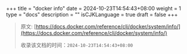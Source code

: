 +++
title = "docker info"
date = 2024-10-23T14:54:43+08:00
weight = 1
type = "docs"
description = ""
isCJKLanguage = true
draft = false
+++

> 原文: [https://docs.docker.com/reference/cli/docker/system/info/](https://docs.docker.com/reference/cli/docker/system/info/)
>
> 收录该文档的时间：`2024-10-23T14:54:43+08:00`
